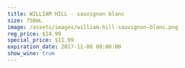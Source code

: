 ```yaml
---
title: WILLIAM HILL - sauvignon blanc
size: 750mL
image: /assets/images/william-hill-sauvignon-blanc.png
reg_price: $14.99
special_price: $11.99
expiration_date: 2017-11-08 00:00:00
show_wine: true
---
```



